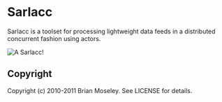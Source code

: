 # Sarlacc

Sarlacc is a toolset for processing lightweight data feeds in a distributed concurrent fashion using actors.

![A Sarlacc!](http://upload.wikimedia.org/wikipedia/en/2/29/Sarlacc.jpg)

## Copyright

Copyright (c) 2010-2011 Brian Moseley. See LICENSE for details.
